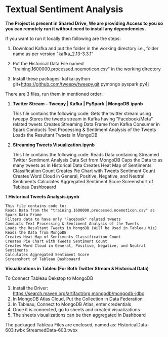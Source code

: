 # Textual Sentiment Analysis
**The Project is present in Shared Drive, We are providing Access to you so you can remotely run it without need to install any dependencies.**

If you want to run it locally then following are the steps:

1. Download Kafka and put the folder in the working directory i.e., folder name as per version "kafka_2.13-3.3.1"
1. Put the Historical Data File named "training.1600000.processed.noemoticon.csv" in the working directory

1. Install these packages: 
	kafka-python
	git+https://github.com/tweepy/tweepy.git
	pymongo
	pyspark py4j


There are 3 files, run them in mentioned order:
1. **Twitter Stream - Tweepy | Kafka | PySpark | MongoDB.ipynb**

   This file contains the following code:
	Gets the twitter stream using tweepy
	Stores the tweets stream in Kafka having "Facebook/Meta" related tweets
	Creates Streaming Data Frame from Kafka Consumer in Spark
	Conducts Text Processing & Sentiment Analysis of the Tweets
	Loads the Resultant Tweets in MongoDB

1. **Streaming Tweets Visualization.ipynb**

   This file contains the following code:
	Reads Data containing Streamed Twitter Sentiment Analysis Data Set from MongoDB
	Caps the Data to as many tweets as in Historical Data
	Creates Heat Map of Sentiments Classification Count
	Creates Pie Chart with Tweets Sentiment Count
	Creates Word Cloud in General, Positive, Negative, and Neutral Sentiments
	Calculates Aggregated Sentiment Score
	Screenshort of Tableau Dashboaard

1.**Historical Tweets Analysis.ipynb**
   
    This file contains code to:
	Reads Data from the "training.1600000.processed.noemoticon.csv" as Spark Data Frame
	Filters data to have only "Facebook" related tweets
	Conducts Text Processing & Sentiment Analysis of the Tweets
	Loads the Resultant Tweets in MongoDB (Will be Used in Tableau Viz)
	Reads the Data from MongoDB
	Creates Heat Map of Sentiments Classification Count
	Creates Pie Chart with Tweets Sentiment Count
	Creates Word Cloud in General, Positive, Negative, and Neutral Sentiments
	Calculates Aggregated Sentiment Score
	Screenshort of Tableau Dashboaard
	

**Visualizations in Tableu (For Both Twitter Stream & Historical Data)**

To Connect Tableau Dekstop to MongoDB
1. Install the Driver:  https://search.maven.org/artifact/org.mongodb/mongodb-jdbc
1. In MongoDB Atlas Cloud, Put the Collection in Data Federation
1. In Tableau, Connect to MongoDB Atlas, enter credentials
1. Once it is connected, go to sheets and created visualizations
1. The sheets visualizations can be then aggregated in Dashboard

The packaged Tableau Files are enclosed, named as:
HistoricalData-603.twbx
StreamedData-603.twbx

